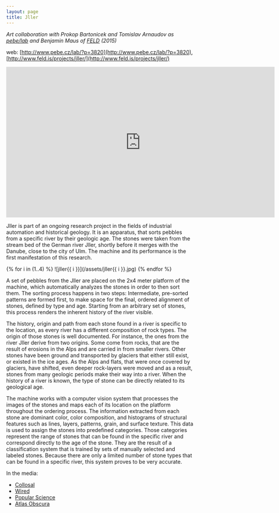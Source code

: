 ```yaml
---
layout: page
title: Jller
---
```


*Art collaboration with Prokop Bartonicek and Tomislav Arnaudov as [pebe/lab](/pebe-lab) and Benjamin Maus of [FELD](http://www.feld.is/) (2015)*

web: [http://www.pebe.cz/lab/?p=3820](http://www.pebe.cz/lab/?p=3820), [http://www.feld.is/projects/jller/](http://www.feld.is/projects/jller/)

<iframe src="https://player.vimeo.com/video/167126696?title=0&byline=0&portrait=0" width="720" height="405" frameborder="0" webkitallowfullscreen mozallowfullscreen allowfullscreen></iframe>

Jller is part of an ongoing research project in the fields of industrial automation and historical geology. It is an apparatus, that sorts pebbles from a specific river by their geologic age. The stones were taken from the stream bed of the German river Jller, shortly before it merges with the Danube, close to the city of Ulm. The machine and its performance is the first manifestation of this research.

{% for i in (1..4) %}
![jller{{ i }}](/assets/jller{{ i }}.jpg)
{% endfor %}

A set of pebbles from the Jller are placed on the 2x4 meter platform of the machine, which automatically analyzes the stones in order to then sort them. The sorting process happens in two steps: Intermediate, pre-sorted patterns are formed first, to make space for the final, ordered alignment of stones, defined by type and age. Starting from an arbitrary set of stones, this process renders the inherent history of the river visible.

The history, origin and path from each stone found in a river is specific to the location, as every river has a different composition of rock types. The origin of those stones is well documented. For instance, the ones from the river Jller derive from two origins. Some come from rocks, that are the result of erosions in the Alps and are carried in from smaller rivers. Other stones have been ground and transported by glaciers that either still exist, or existed in the ice ages. As the Alps and flats, that were once covered by glaciers, have shifted, even deeper rock-layers were moved and as a result, stones from many geologic periods make their way into a river. When the history of a river is known, the type of stone can be directly related to its geological age.

The machine works with a computer vision system that processes the images of the stones and maps each of its location on the platform throughout the ordering process. The information extracted from each stone are dominant color, color composition, and histograms of structural features such as lines, layers, patterns, grain, and surface texture. This data is used to assign the stones into predefined categories. Those categories represent the range of stones that can be found in the specific river and correspond directly to the age of the stone. They are the result of a classification system that is trained by sets of manually selected and labeled stones. Because there are only a limited number of stone types that can be found in a specific river, this system proves to be very accurate.

In the media:

* [Collosal](http://www.thisiscolossal.com/2016/05/kinetic-rock-sorting-jller/)
* [Wired](http://www.wired.com/2016/05/someone-built-rock-sorting-robot-downright-hypnotizing/)
* [Popular Science](http://www.popsci.com/rock-sorting-art-machine-is-useless-and-beautiful)
* [Atlas Obscura](http://www.atlasobscura.com/articles/watch-a-hypnotizing-machine-sort-river-rocks-by-age)

